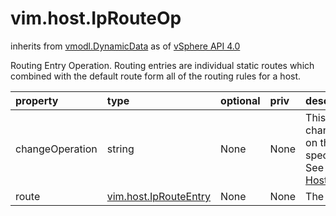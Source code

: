 vim.host.IpRouteOp
==================
inherits from [vmodl.DynamicData](docs/vmodl.DynamicData.md)
as of [vSphere API 4.0](vim.version.md#vim.version.version5)


Routing Entry Operation.  Routing entries are individual static routes   which combined with the default route form all of the routing rules for   a host.

| property | type | optional | priv | desc |
|:---------|:-----|:---------|:-----|:-----|
| changeOperation | string | None | None | This property indicates the change operation to apply on    this configuration specification.<br>See <a href="vim.host.ConfigChange.Operation.md">HostConfigChangeOperation</a><br> |
| route | [vim.host.IpRouteEntry](vim.host.IpRouteEntry.md "vim.host.IpRouteEntry") | None | None | The routing entry itself |



